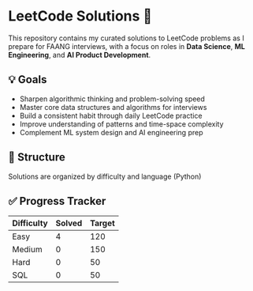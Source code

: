 # LeetCode Solutions 🚀

This repository contains my curated solutions to LeetCode problems as I prepare for FAANG interviews, with a focus on roles in **Data Science**, **ML Engineering**, and **AI Product Development**.

## 💡 Goals
- Sharpen algorithmic thinking and problem-solving speed
- Master core data structures and algorithms for interviews
- Build a consistent habit through daily LeetCode practice
- Improve understanding of patterns and time-space complexity
- Complement ML system design and AI engineering prep

## 🧱 Structure
Solutions are organized by difficulty and language (Python) 

## ✅ Progress Tracker
| Difficulty | Solved | Target |
|------------|--------|--------|
| Easy       | 4      | 120    |
| Medium     | 0      | 150    |
| Hard       | 0      | 50     |
| SQL        | 0      | 50     |
 
